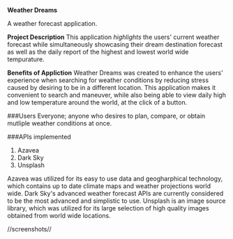 
**Weather Dreams**

A weather forecast application.


**Project Description**
This application _highlights_ the users' current weather forecast while simultaneously showcasing their dream destination forecast as well as the daily report of the highest and lowest world wide tempurature. 

**Benefits of Appliction**
Weather Dreams was created to enhance the users' experience when searching for weather conditions by reducing stress caused by desiring to be in a different location. This application makes it convenient to search and maneuver, while also being able to view daily high and low temperature around the world, at the click of a button. 

###Users
Everyone; anyone who desires to plan, compare, or obtain mutliple weather conditions at once. 

###APIs implemented
1. Azavea
2. Dark Sky
3. Unsplash

Azavea was utilized for its easy to use data and geogharphical technology, which contains up to date climate maps and weather projections world wide. Dark Sky's advanced weather forecast APIs are currently considered to be the most advanced and simplistic to use. Unsplash is an image source library, which was utilized for its large selection of high quality images obtained from world wide locations.


//screenshots//

<!-- PlacehoderImage -->



